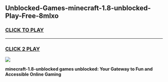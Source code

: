
## Unblocked-Games-minecraft-1.8-unblocked-Play-Free-8mlxo
<h3>
<a href="https://premium76.site?title=minecraft-1.8-unblocked&ref=23A">CLICK TO PLAY</a></h3>
<hr>

<h3>
<a href="https://premium76.site?title=minecraft-1.8-unblocked&ref=23A">CLICK 2 PLAY</a>
  
</h3>

<a href="https://premium76.site?title=minecraft-1.8-unblocked&ref=23A"><img src="https://clearcache.store/games.png"></a>


**minecraft-1.8-unblocked games unblocked: Your Gateway to Fun and Accessible Online Gaming**
